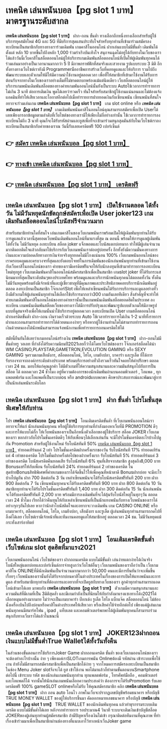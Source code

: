# เทคนิค เล่นพนันบอล【pg slot 1 บาท】  มาตรฐานระดับสากล

**เทคนิค เล่นพนันบอล【pg slot 1 บาท】** ฝาก-ถอน ขั้นต่ำ  ทางเลือกอีกหนึ่งทางเลือกสำหรับผู้ใช้บริการยุคสมัยใหม่ 4G และ 5G ที่มีบริการสุดแสนประทับใจสำหรับทุกท่านที่เข้ามาร่วมสมัครลงทะเบียนเป็นสมาชิกกับทางทางเราร่วมเดิมพัน เกมคาสิโนออนไลน์ ฝากเล่นแบบไม่มีขั้นต่ำ เดิมพันได้ตั้งแต่ หลัก 10 บาทขึ้นไปถึงหลัก 1,000 ร่วมร่าเริงบันเทิงใจ สนุกจนฉุดไม่อยู่ได้กับทางในเว็บของเราได้แล้ววันนี้เว็บคาสิโนสล็อตออนไลน์ผู้ให้บริการเกมเดิมพันสล็อตออนไลน์ที่เปิดให้ผู้เดิมพันทุกคนได้ร่วมเล่นมาอย่างเป็นเวลานานมากกว่า 5 ปี มีภาพกราฟฟิกที่สมจริงและสวยงาม รูปแบบระบบ 3 มิติ
อีกทั้งทางทางเว็บไซต์เรายังมี Programmerมืออาชีพการสร้างเว็บที่คอยดูแลและให้บริการ  รวมไปถึงพัฒนาระบบและตัวเกมให้มีให้มีความน่าใช้งานอยู่ตลอดเวลา เพื่อที่ให้สมาชิกที่เข้ามาใช้งานได้รับการต้อนรับจากทางในเว็บของเราอย่างเต็มที่ไม่ขาดตกบกพร่องแม้แต่นิดเดียว เว็บสล็อตออนไลน์ผู้ให้บริการเกมพนันเดิมพันสล็อตของทางค่ายเกมพันออนไลน์นั้นยังเป็นระบบ Autoใช้เวลาการทำรายการไม่เกิน 3 นาที ต่อการเติมเงิน พูดได้เลยว่ารวดเร็ว ทันใจสำหรับสมาชิกผู้ใช้งานแน่นอนและไม่ต้องแจ้งแอดมินที่ทำให้เสียเวลาและโอกาสอีกต่อไปเมื่อทำรายการฝากยอดเงินกับเซียนพนัน
เซียนพนันที่สนใจอยากจะร่วมเล่นเกม **เทคนิค เล่นพนันบอล【pg slot 1 บาท】** เกม slot online หรือ ***เทคนิค เล่นพนันบอล【pg slot 1 บาท】*** เกมเดิมพันพนันคาสิโนออนไลน์คุณสามารถสมัครเพื่อเปิด Userได้เลยเพียงกรอกข้อมูลตามลำดับที่เว็บไซต์ของทางเรามีให้เพียงไม่กี่อย่างเท่านั้น ใช้เวลาการทำรายการลงทะเบียนไม่ถึง 3 นาที คุณก็จะได้รับรหัสผ่านและยูสเพื่อที่จะเข้ามาร่วมสนุกสุดมันส์กับในเว็บไซต์เราลงทะเบียนเป็นสมาชิกกับค่ายของเราณ วันนี้รับเลยเครดิตฟรี 100 เปอร์เซ็นต์

## 👉 [สมัคร เทคนิค เล่นพนันบอล【pg slot 1 บาท】](https://archa888.com/)
## 👉 [ทางเข้า เทคนิค เล่นพนันบอล【pg slot 1 บาท】](https://archa888.com/)
## 👉 [เทคนิค เล่นพนันบอล【pg slot 1 บาท】 เครดิตฟรี](https://archa888.com/)

## เทคนิค เล่นพนันบอล【pg slot 1 บาท】 เปิดใช้งานตลอด ได้ทั้งวัน ไม่มีวันหยุดนักขัตฤกษ์สมัครเพื่อเปิด User joker123 เกมเดิมพันสล็อตออนไลน์โบนัสฟรีจำนวนมาก

สำหรับสมาชิกท่านใดที่สนใจ เล่นเกมคาสิโนของเว็บเกมพนันเราพร้อมเปิดให้ผู้เดิมพันทุกท่านได้รับการดูแลแล้วเวลานี้สุดยอดเว็บพนันเดิมพันออนไลน์ที่มาแรงที่สุด ณ ตอนนี้ พร้อมให้การดูแลผู้เดิมพันได้ทั้งวัน ไม่มีวันหยุด ลงทะเบียน สล็อต joker แจ็กพอตและโบนัสแตกบ่อยมาก ทำให้มีผู้เล่นจำนวนมากติดอกติดใจแล้วกลับมาใช้บริการกับเว็บเกมพนันเราต่ออยู่บ่อยครั้ง อีกทั้งยังมีความมั่นคงทางการเงินและความปลอดภัยทางการเงินจ่ายจริงทุกยอดไม่มีโกงแน่นอน 100% เว็บเกมพนันออนไลน์ของเราครอบคลุมและครบวงจรที่สุดและยังตอบโจทย์ในการเดิมพันของนักเล่นพนันทุกท่านที่เข้ามาใช้งานกับเว็บคาสิโนออนไลน์ของเรา
ค่ายของเรามีเครดิตฟรีแจกให้กับนักลงทุนที่เข้ามาทำรายการลงทะเบียนใหม่ทุกยูส เว็บเกมเดิมพันคาสิโนออนไลน์สมัครสมาชิกเพื่อเป็นสมาชิก เกมslot joker ที่ได้รับกระแสนิยมมากที่สุดเป็นระดับต้นๆของประเทศไทย พร้อมดูแลและบริการนักพนันทุกคนได้ตลอดทั้งวัน ทั้งคืน ไม่มีวันหยุดพร้อมยังมีเจ้าหน้าที่และผู้เชี่ยวชาญที่มีคุณภาพและประสิทธิภาพคอยบริการนักเดิมพันอยู่ตลอด ลงทะเบียนเป็นสมาชิก โจ๊กเกอร์Slot เพื่อให้เหล่าเซียนพนันได้รับการบริการและดูแลอย่างทั่วถึงมีตัวเกมให้ผู้เล่นพนันทุกท่านได้เลือกใช้บริการมากกว่า300 เกมกันเลยทีเดียว
สิ่งสำคัญที่จะทำให้ค่ายเกมเดิมพันคาสิโนออนไลน์ของทางค่ายเรานั้นเป็นเกมพนันเดิมพันสล็อตยอดฮิตในประเทศ ลงทะเบียน  เกมพนันเดิมพันสล็อตเว็บของทางเราได้มีการปรับปรุงและพัฒนารูปแบบตัวเกมให้มีภาพรูปแบบที่ดูสมจจริงเพื่อให้เกมนั้นน่าใช้บริการอยู่ตลอดเวลา ลงทะเบียนเปิด User เกมสล็อตออนไลน์ ฝากเครดิตขั้นต่ำ ฝาก-ถอน เงินรวดเร็วด้วยระบบ Auto ใช้เวลาทำรายการไม่เกิน 1-2 นาทีทั้งรายการฝากและถอนสามารถทำรายการได้ด้วยตนเองง่ายๆ หรือหากผู้ใช้งานท่านใดไม่สามารถทำรายการถอนเงินด้วยตนเองได้นักพนันสามารถแจ้งพนักงานเพื่อทำรายการถอนเครดิตให้ได้

สมัยนี้ยืนยันได้เลยว่าเกมออนไลน์สร้างเงิน **เทคนิค เล่นพนันบอล【pg slot 1 บาท】** ฝาก-ถอนไม่มีขั้นต่ำทรู วอเลท ที่กำลังได้รับความนิยมปี2021เลยก็ว่าได้โดยเว็บไซต์ของเรา โจ๊กเกอร์สล็อตได้นำ  WM CASINO,PLAYSTAR,GAMETRON,EVOLUTION GAMING หรือ SEXY GAMING จุดรวมเกมเสือมังกร, สล็อตออนไลน์, ไฮโล, เกมยิงปลา, บาคาร่า และรูเล็ต ที่ได้การรับรองจากจากองค์กรระดับต่างประเทศ พร้อมบริการอย่างทั่วถึงรวดเร็วทันใจคอยให้คำปรึกษา ตลอดเวลา 24 ชม. มอบให้แก่คุณลูกค้า ได้มีตัวเกมที่ให้ความสนุกสนานและความมันส์สนุกไปกับการปั่นสล็อต ได้ ตลอดเวลา 24 ชั่วโมง อยู่ที่ความต้องการของนักเดิมพันผ่านบนคอมพิวเตอร์ , ไอแพด , ทุกแพลตฟอร์ม และไอแพดที่เป็นระบบios หรือ androidแบบพกพา ศึกษาประสบการณ์และพัฒนาสู่การเป็นนักเล่นพนันระดับโลก

## เทคนิค เล่นพนันบอล【pg slot 1 บาท】 ฝาก ขั้นต่ำ โปรโมชั่นสุดพิเศษให้กับท่าน

โปร **เทคนิค เล่นพนันบอล【pg slot 1 บาท】** โอนเติมเครดิตขั้นต่ำ ที่เว็บเกมพนันออนไลน์เราอยากจะให้แก่  นักเล่นพนันทุกคน หรือผู้ใช้บริการทุกท่านที่กำลังมองหาเว็บที่มี  PROMOTION ดีๆ และการให้แบบไม่กั๊ก ให้เว็บพนันของเราเป็นอีกหนึ่งตัวเลือกของผู้ใช้บริการ สล็อต JOKER เว็บเกมของเรา ขอกล่าวกับโปรโมชั่นเครดิตดีๆ ให้กับเพื่อนๆได้เลือกเล่นกัน จะมีโปรโมชั่นเครดิตอะไรบ้างไปดูกัน
 Promotion สำหรับผู้ใช้งานใหม่ รับโบนัสทันที 50% [เทคนิค เล่นพนันบอล【pg slot 1 บาท】](https://archa888.com/) ทำยอดเทิร์นแค่ 2 เท่า
โปรโมชั่นเครดิตฝากครั้งแรกของวัน รับโบนัสทันที 17% ทำยอดเทิร์นแค่ 4 เท่าของเครดิต
โปรโมชั่นฝากครั้งต่อไปของฝากครั้งแรก รับโบนัสทันที 5% ทำยอดเทิร์นแค่ 3 เท่าของเครดิต
โบนัสเครดิตคืนยอดเสีย รับโบนัสทันที 6% ทุนที่เสียจากสมาชิก สูงสุดถึง8,000 บาท
Bonusแชร์ให้กับเพื่อน รับโบนัสทันที 24% ทำยอดเทิร์นแค่ 2 เท่าของเครดิต
ในสุดท้ายBonusสิทธิพิเศษที่ค่ายเกมของเราได้จัดขึ้นไว้ให้เพื่อคุณที่หน้าตาดี Bonusฝากบ่อย จะมีอะไรบ้างไปดูกัน
ฝาก 700 ติดต่อกัน 3 วัน เหล่าเซียนพนันจะได้รับโบนัสเครดิตฟรีทันที 200 บาท
ฝาก 900 ติดต่อกัน 7 วัน เซียนพนันทุกคนจะได้รับเครดิตฟรีทันที 900 บาท
ฝาก 800 ติดต่อกัน 10 วัน สมาชิกทุกท่านจะได้รับโปรโมชั่นเครดิตฟรีทันที 1,400 บาท
ฝาก 300 ติดต่อกัน 15 วัน นักเล่นพนันจะได้รับเครดิตฟรีทันที 2,000 บาท
พร้อมมีการลงเดิมพันที่จะได้ลุ้นรับโบนัสใหญ่ในทุกๆวัน ตลอดเวลา 24 ชั่วโมง เรียกได้ว่าคืนทุนให้กับเหล่าเซียนพนันที่เป็นนักแทงพนันกับทางเว็บพนันของเราได้อย่างจุกๆกันไปเลย หากว่านักล่าโบนัสติดใจและอยากจะวางเดิมพัน เกม CASINO ONLINE หรือเกมบาคาร่า, สล็อตออนไลน์, ไฮโล, เกมยิงปลา, เสือมังกร และรูเล็ต ผู้เล่นพนันทุกท่านสามารถกดไปที่ลิ้งค์ได้เลย เว็บไซต์เรามีเจ้าหน้าที่และทีมงานคอยดูแลให้สมาชิกอยู่ ตลอดเวลา 24 ชม. ไม่มีวันหยุดแม้กระทั่งเสาร์อาทิตย์

## เทคนิค เล่นพนันบอล【pg slot 1 บาท】 โอนเติมเครดิตขั้นต่ำ  เว็บไซต์เกม slot สุดฮิตที่มาแรง2021

เว็บเกมพนันออนไลน์ เว็บไซต์ของเรา ฝากถอนเครดิต แบบไม่มีขั้นต่ำ เล่นง่ายแตกง่ายได้เงินจริง โบนัสใหญ่แตกบ่อยและเปอร์เซ็นต์การจ่ายสูงกว่าเว็บไซต์อื่นๆ เว็บเกมพนันของเราถือว่าเป็น เว็บเกมคาสิโน ONLINEที่มีนักเดิมพันเป็นจำนวนมากมากกว่า 50,000 คนและมีการยืนยันว่าจะเพิ่มขึ้นเรื่อยๆ เว็บพนันของเรานั้นยังได้รับจากบ่อนคาสิโนต่างประเทศในเรื่องของการเปิดให้แทงพนันและการดูแล สำหรับสมาชิกทุกท่านที่ต้องการและอยากที่จะเปิดยูสกับทางเว็บของเรา ลูกค้าทุกท่านสามารถแอดไลน์เข้ามาได้เลย
	มาพบกับ **เทคนิค เล่นพนันบอล【pg slot 1 บาท】** ตัวเกมมีความสนุกสนานและความมันส์ที่มีเกมที่เป็น 3มิติสุดล้ำ และมีเกมกำลังเป็นที่นิยมให้กับกำลังมาแรงแซงทางโค้ง2021ได้เลือกหมุนอย่างมากมาย  ไม่ว่าจะเป็นเกมบาคาร่า ป๊อกเด้ง รูเล็ต ไฮโล แบ็กแจ๊ค สล็อตออนไลน์ ไม่ต้องนั่งเครื่องบินไปถึงบ่อนหรือคาสิโนต่างประเทศให้เสียเวลา หรือเสียค่าใช้จ่ายอีกต่อไป เพียงแค่ผู้เล่นเกมพนันทุกคนมีสมาร์ทโฟน , ipad , แท็บเลต และคอมพิวเตอร์พกพาได้ผู้เดิมพันทุกคนก็สามารถร่วมสนุกกับทางเว็บเราได้แล้วในขณะนี้

## เทคนิค เล่นพนันบอล【pg slot 1 บาท】 JOKER123ฝากถอนเงินแบบไม่มีขั้นต่ำTrue Walletได้ทั้งวันทั้งคืน

ในส่วนของขั้นตอนการใช้บริการJoker Game ฝากถอนเครดิต ขั้นต่ำ ของเว็บเกมออนไลน์ของเรา จะต้องทำอะไรบ้างนั้น ง่าย ๆ เพียงแค่เราSLOTเกมการพนัน Onlineต้องมี รหัสผ่าน เข้าระบบเพื่อใช้งาน ถ้ายังไม่มีสามารถสมัครสมาชิกเพื่อเป็นสมาชิกได้ง่าย ๆ จากโหมดการสมัครลงทะเบียนเป็นสมาชิกในช่อง Menu Joker slotจึงจะได้ ยูส เข้าใช้งาน พอได้มาแล้วก็ทำตามขั้นตอนบนSmartphone ต่อไปนี้
เข้าระบบ รหัส  ของนักเล่นเกมพนันทุกท่าน ทุกแพลตฟอร์ม , โทรศัพท์มือถือ , คอมพิวเตอร์ และไอแพดก็ได้
จากนั้นให้นักเล่นเกมพนันเลือกความประสงค์ว่า ต้องการจะได้รับPromotion รับเลยเครดิตฟรี 100% gameSLOT onlineหรือไม่รับ
ให้คุณสมัครสมาชิก คลิก **เทคนิค เล่นพนันบอล【pg slot 1 บาท】** ฝาก ถอน auto โอนไว ภาพในเว็บจะปรากฏเลขบัญชีพร้อมธนาคาร หรือบัญชี TRUE MONEY WALLET ของผู้ให้บริการขึ้นมา
คัดลอกหมายเลขธนาคาร หรือบัญชี **เทคนิค เล่นพนันบอล【pg slot 1 บาท】** TRUE WALLET ของนักเดิมพันทุกคน แล้วทำธุรกรรมระบบเติมเครดิต แบบไม่มีขั้นต่ำได้เลย
หลังจากทำรายการ รอประมาณ4 วินาที ระบบจะเติมเงินเข้าบัญชีสล็อต JOKERของผู้เล่นทุกท่านผู้สมัครสมาชิก
ถ้ามีปัญหาเรื่องเงินไม่เข้า กรุณาติดต่อทีมงานที่คุณภาพ ที่ทำเรื่องเข้าร่วมมาเพื่อเป็นสมาชิกผ่านช่องทางที่แนบเอาไว้ทางหน้าเว็บJoker game


